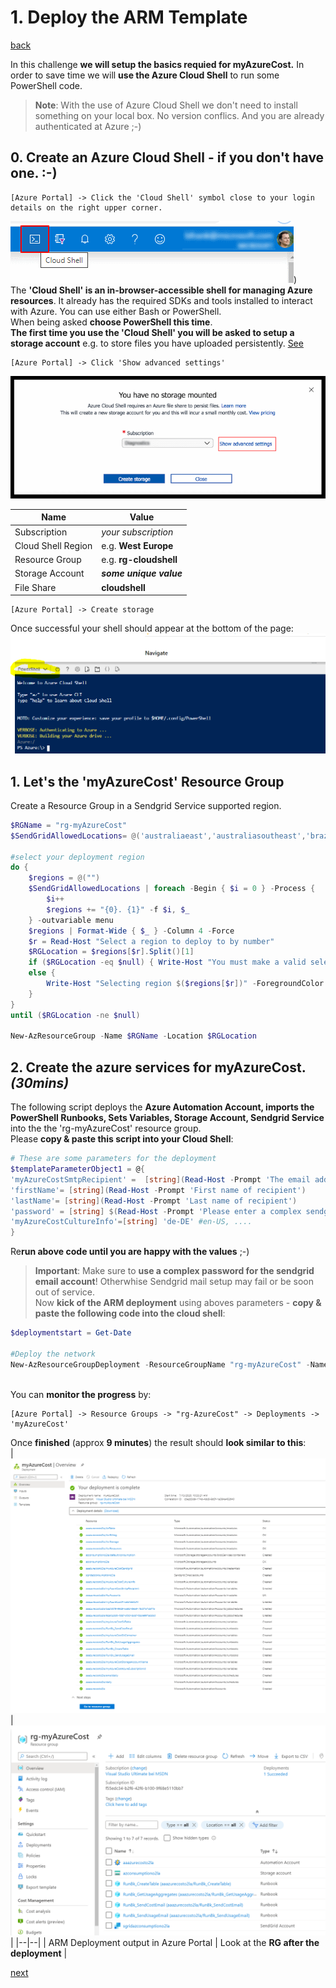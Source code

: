 # 1. Deploy the ARM Template

[back](../../README.md)

In this challenge **we will setup the basics requied for myAzureCost.** In order to save time we will **use the Azure Cloud Shell** to run some PowerShell code.  
> **Note**: With the use of Azure Cloud Shell we don't need to install something on your local box. No version conflics. And you are already authenticated at Azure ;-)

## 0. Create an Azure Cloud Shell - if you don't have one. :-)
```
[Azure Portal] -> Click the 'Cloud Shell' symbol close to your login details on the right upper corner.
```  
![Cloud Shell](CloudShell.png))  
The **'Cloud Shell' is an in-browser-accessible shell for managing Azure resources**. It already has the required SDKs and tools installed to interact with Azure. You can use either Bash or PowerShell.  
When being asked **choose PowerShell this time**.  
**The first time you use the 'Cloud Shell' you will be asked to setup a storage account** e.g. to store files you have uploaded persistently. [See](https://docs.microsoft.com/en-us/azure/cloud-shell/persisting-shell-storage)  

```
[Azure Portal] -> Click 'Show advanced settings'
```  
![Cloud Shell Storage Account Setup](CloudShell1.png)  

| Name | Value |
|---|---|
| Subscription  |  _your subscription_ |
| Cloud Shell Region  |  e.g. **West Europe** |   
| Resource Group  |  e.g. **rg-cloudshell** |   
| Storage Account  |  **_some unique value_** |   
| File Share  |  **cloudshell**|   

```
[Azure Portal] -> Create storage
```  
Once successful your shell should appear at the bottom of the page:  
![Cloud Shell in the Azure portal](CloudShell2.png)

## 1. Let's the 'myAzureCost' Resource Group
Create a Resource Group in a Sendgrid Service supported region.  
```PowerShell
$RGName = "rg-myAzureCost"
$SendGridAllowedLocations= @('australiaeast','australiasoutheast','brazilsouth','canadacentral','canadaeast','centralindia','centralus','eastasia','eastus','eastus2','francecentral','francesouth','japaneast','japanwest','koreacentral','koreasouth','northcentralus','northeurope','southafricanorth','southafricawest','southcentralus','southindia','southeastasia','uaecentral','uaenorth','uksouth','ukwest','westcentralus','westeurope','westindia','westus','westus2')

#select your deployment region
do {
    $regions = @("")
    $SendGridAllowedLocations | foreach -Begin { $i = 0 } -Process {
        $i++
        $regions += "{0}. {1}" -f $i, $_
    } -outvariable menu
    $regions | Format-Wide { $_ } -Column 4 -Force
    $r = Read-Host "Select a region to deploy to by number"
    $RGLocation = $regions[$r].Split()[1]
    if ($RGLocation -eq $null) { Write-Host "You must make a valid selection" -ForegroundColor Red }
    else {
        Write-Host "Selecting region $($regions[$r])" -ForegroundColor Green
    }
}
until ($RGLocation -ne $null)

New-AzResourceGroup -Name $RGName -Location $RGLocation

```  

## 2. Create the azure services for myAzureCost. _(30mins)_
The following script deploys the **Azure Automation Account, imports the PowerShell Runbooks, Sets Variables, Storage Account, Sendgrid Service** into the the 'rg-myAzureCost' resource group.  
Please **copy & paste this script into your Cloud Shell**:  


```PowerShell
# These are some parameters for the deployment
$templateParameterObject1 = @{
'myAzureCostSmtpRecipient' =  [string](Read-Host -Prompt 'The email address of the recipient')  # The email recipient
'firstName'= [string](Read-Host -Prompt 'First name of recipient')
'lastName'= [string](Read-Host -Prompt 'Last name of recipient')
'password' = [string] $(Read-Host -Prompt 'Please enter a complex sendgrid sender account password' -AsSecureString)
'myAzureCostCultureInfo'=[string] 'de-DE' #en-US, ....
}  

```
Re**run above code until you are happy with the values** ;-) 
> **Important**: Make sure to **use a complex password for the sendgrid email account**! Otherwhise Sendgrid mail setup may fail or be soon out of service.  
Now **kick of the ARM deployment** using aboves parameters - **copy & paste the following code into the cloud shell**:  
  
```PowerShell
$deploymentstart = Get-Date

#Deploy the network
New-AzResourceGroupDeployment -ResourceGroupName "rg-myAzureCost" -Name 'myAzureCost' -Mode Incremental -TemplateUri 'https://raw.githubusercontent.com/bfrankMS/myAzureCost/master/SetupArtefacts/ARM_DailyConsumptionMailer.json' -TemplateParameterObject $templateParameterObject1
  
```  
  
You can **monitor the progress** by:  
```
[Azure Portal] -> Resource Groups -> "rg-AzureCost" -> Deployments -> 'myAzureCost'
```  
Once **finished** (approx **9 minutes**) the result should **look similar to this**:  
| ![finished myAzureCost deployment](myAzureCostDeployment.PNG) |  ![RG after deployment](RGAfterDeployment.PNG) |
|--|--|
| ARM Deployment output in Azure Portal | Look at the **RG after the deployment** |

[next](../CreateAzureRunAsAccount/README.md)